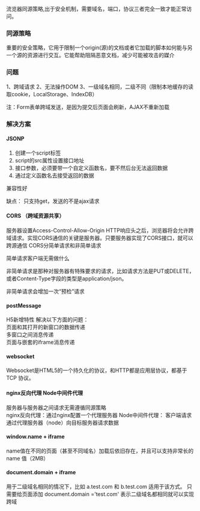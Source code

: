 流览器同源策略,出于安全机制，需要域名，端口，协议三者完全一致才能正常访问。

### 同源策略
重要的安全策略，它用于限制一个origin(源)的文档或者它加载的脚本如何能与另一个源的资源进行交互。它能帮助阻隔恶意文档，减少可能被攻击的媒介

### 问题
1、跨域请求
2、无法操作DOM
3、一级域名相同，二级不同（限制本地缓存的读取cookie，LocalStorage、IndexDB）

注：Form表单跨域发送，是因为提交后页面会刷新，AJAX不重新加载

### 解决方案
#### JSONP
1. 创建一个script标签
2. script的src属性设置接口地址
3. 接口参数，必须要带一个自定义函数名，要不然后台无法返回数据
4. 通过定义函数名去接受返回的数据

兼容性好

缺点： 只支持get，发送的不是ajax请求

#### CORS （跨域资源共享）
服务器设置Access-Control-Allow-Origin HTTP响应头之后，浏览器将会允许跨域请求。实现CORS通信的关键是服务器。只要服务器实现了CORS接口，就可以跨源通信
CORS分简单请求和非简单请求

简单请求客户端无需做什么

非简单请求是那种对服务器有特殊要求的请求，比如请求方法是PUT或DELETE，或者Content-Type字段的类型是application/json。

非简单请求会增加一次“预检”请求

#### postMessage
H5新增特性
解决以下方面的问题：  
页面和其打开的新窗口的数据传递  
多窗口之间消息传递  
页面与嵌套的iframe消息传递 

#### websocket
Websocket是HTML5的一个持久化的协议，和HTTP都是应用层协议，都基于 TCP 协议。

#### nginx反向代理 Node中间件代理
服务器与服务器之间请求无需遵循同源策略  
nginx反向代理：通过nginx配置一个代理服务器
Node中间件代理： 客户端请求通过代理服务器（node）向目标服务器请求数据

#### window.name + iframe
name值在不同的页面（甚至不同域名）加载后依旧存在，并且可以支持非常长的 name 值（2MB）

#### document.domain + iframe
用于二级域名相同的情况下，比如 a.test.com 和 b.test.com 适用于该方式。 只需要给页面添加 document.domain ='test.com' 表示二级域名都相同就可以实现跨域
